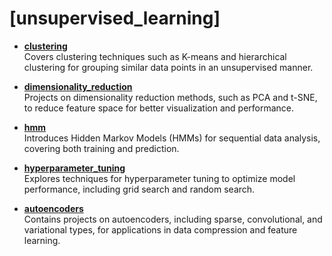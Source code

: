 # [unsupervised_learning]
- **[clustering](clustering)**  
  Covers clustering techniques such as K-means and hierarchical clustering for grouping similar data points in an unsupervised manner.

- **[dimensionality_reduction](dimensionality_reduction)**  
  Projects on dimensionality reduction methods, such as PCA and t-SNE, to reduce feature space for better visualization and performance.

- **[hmm](hmm)**  
  Introduces Hidden Markov Models (HMMs) for sequential data analysis, covering both training and prediction.

- **[hyperparameter_tuning](hyperparameter_tuning)**  
  Explores techniques for hyperparameter tuning to optimize model performance, including grid search and random search.

- **[autoencoders](autoencoders)**  
  Contains projects on autoencoders, including sparse, convolutional, and variational types, for applications in data compression and feature learning.
